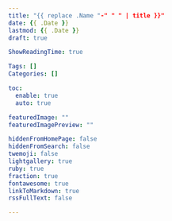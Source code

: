 ```yaml
---
title: "{{ replace .Name "-" " " | title }}"
date: {{ .Date }}
lastmod: {{ .Date }}
draft: true

ShowReadingTime: true

Tags: []
Categories: []

toc:
  enable: true
  auto: true

featuredImage: ""
featuredImagePreview: ""

hiddenFromHomePage: false
hiddenFromSearch: false
twemoji: false
lightgallery: true
ruby: true
fraction: true
fontawesome: true
linkToMarkdown: true
rssFullText: false

---
```


<div style="text-align: justify">


</div>
